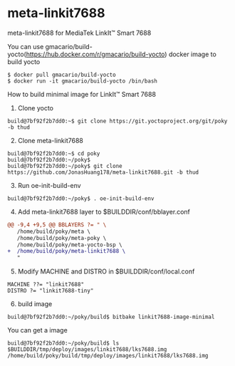 # meta-linkit7688
meta-linkit7688 for MediaTek LinkIt™ Smart 7688 

You can use gmacario/build-yocto(https://hub.docker.com/r/gmacario/build-yocto) docker image to build yocto
```shell
$ docker pull gmacario/build-yocto
$ docker run -it gmacario/build-yocto /bin/bash
```

How to build minimal image for LinkIt™ Smart 7688
1. Clone yocto 
```shell
build@7bf92f2b7dd0:~$ git clone https://git.yoctoproject.org/git/poky -b thud
```

2. Clone meta-linkit7688
```shell
build@7bf92f2b7dd0:~$ cd poky
build@7bf92f2b7dd0:~/poky$
build@7bf92f2b7dd0:~/poky$ git clone https://github.com/JonasHuang178/meta-linkit7688.git -b thud
```

3. Run oe-init-build-env
```shell
build@7bf92f2b7dd0:~/poky$ . oe-init-build-env
```

4. Add meta-linkit7688 layer to $BUILDDIR/conf/bblayer.conf
```diff
@@ -9,4 +9,5 @@ BBLAYERS ?= " \
   /home/build/poky/meta \
   /home/build/poky/meta-poky \
   /home/build/poky/meta-yocto-bsp \
+  /home/build/poky/meta-linkit7688 \
   "
```

5. Modify MACHINE and DISTRO in $BUILDDIR/conf/local.conf
```shell
MACHINE ??= "linkit7688" 
DISTRO ?= "linkit7688-tiny"
```

6. build image
```shell
build@7bf92f2b7dd0:~/poky/build$ bitbake linkit7688-image-minimal
```

You can get a image 
```shell
build@7bf92f2b7dd0:~/poky/build$ ls $BUILDDIR/tmp/deploy/images/linkit7688/lks7688.img 
/home/build/poky/build/tmp/deploy/images/linkit7688/lks7688.img
```

